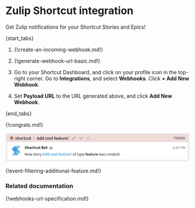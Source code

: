 # Zulip Shortcut integration

Get Zulip notifications for your Shortcut Stories and Epics!

{start_tabs}

1. {!create-an-incoming-webhook.md!}

1. {!generate-webhook-url-basic.md!}

1. Go to your Shortcut Dashboard, and click on your profile icon in the
   top-right corner. Go to **Integrations**, and select **Webhooks**.
   Click **+ Add New Webhook**.

1. Set **Payload URL** to the URL generated above, and click **Add New
   Webhook**.

{end_tabs}

{!congrats.md!}

![](/static/images/integrations/shortcut/001.png)

{!event-filtering-additional-feature.md!}

### Related documentation

{!webhooks-url-specification.md!}
